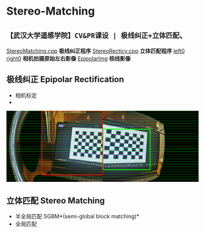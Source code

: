 # Stereo-Matching
## `【武汉大学遥感学院】CV&PR课设 | 极线纠正+立体匹配`、
[StereoMatching.cpp](./StereoMatching.cpp) **极线纠正程序**
[StereoRecticy.cpp](./StereoMatching.cpp) **立体匹配程序**
[left0](./left0) [right0](./right0) **相机拍摄原始左右影像**
[EpipolarImg](./EpipolarImg) **核线影像**

## 极线纠正 Epipolar Rectification
- 相机标定
- 
<img src="show/epipolar.png" width="700">

## 立体匹配 Stereo Matching
- 半全局匹配 SGBM*(semi-global block matching)*
- 全局匹配 
